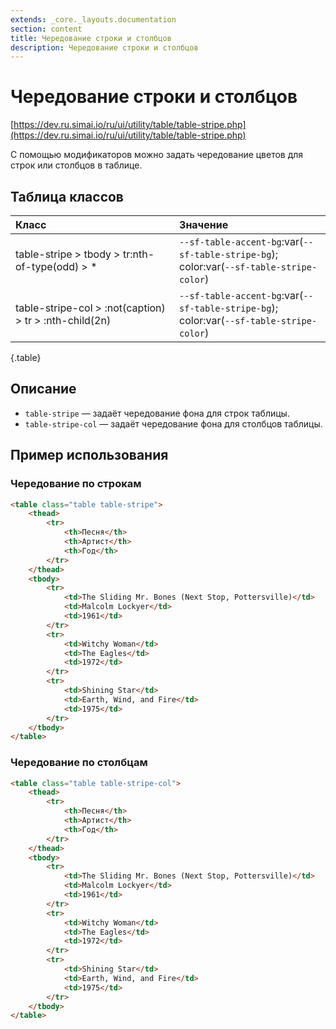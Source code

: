 ```yaml
---
extends: _core._layouts.documentation
section: content
title: Чередование строки и столбцов
description: Чередование строки и столбцов
---
```


# Чередование строки и столбцов

[https://dev.ru.simai.io/ru/ui/utility/table/table-stripe.php](https://dev.ru.simai.io/ru/ui/utility/table/table-stripe.php)

С помощью модификаторов можно задать чередование цветов для строк или столбцов в таблице.

## Таблица классов

| Класс                              | Значение                                                                 |
|:-------------------------------------------------------|:---------------------------------------------------------------------------------------------|
| table-stripe > tbody > tr:nth-of-type(odd) > *         | `--sf-table-accent-bg`:var(`--sf-table-stripe-bg`);<br/>color:var(`--sf-table-stripe-color`) |
| table-stripe-col > :not(caption) > tr > :nth-child(2n) | `--sf-table-accent-bg`:var(`--sf-table-stripe-bg`);<br/>color:var(`--sf-table-stripe-color`) |
{.table}

## Описание

- `table-stripe` — задаёт чередование фона для строк таблицы.
- `table-stripe-col` — задаёт чередование фона для столбцов таблицы.

## Пример использования

### Чередование по строкам

```html
<table class="table table-stripe">
    <thead>
        <tr>
            <th>Песня</th>
            <th>Артист</th>
            <th>Год</th>
        </tr>
    </thead>
    <tbody>
        <tr>
            <td>The Sliding Mr. Bones (Next Stop, Pottersville)</td>
            <td>Malcolm Lockyer</td>
            <td>1961</td>
        </tr>
        <tr>
            <td>Witchy Woman</td>
            <td>The Eagles</td>
            <td>1972</td>
        </tr>
        <tr>
            <td>Shining Star</td>
            <td>Earth, Wind, and Fire</td>
            <td>1975</td>
        </tr>
    </tbody>
</table>
```

### Чередование по столбцам

```html
<table class="table table-stripe-col">
    <thead>
        <tr>
            <th>Песня</th>
            <th>Артист</th>
            <th>Год</th>
        </tr>
    </thead>
    <tbody>
        <tr>
            <td>The Sliding Mr. Bones (Next Stop, Pottersville)</td>
            <td>Malcolm Lockyer</td>
            <td>1961</td>
        </tr>
        <tr>
            <td>Witchy Woman</td>
            <td>The Eagles</td>
            <td>1972</td>
        </tr>
        <tr>
            <td>Shining Star</td>
            <td>Earth, Wind, and Fire</td>
            <td>1975</td>
        </tr>
    </tbody>
</table>
```
